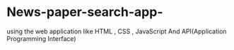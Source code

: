 # News-paper-search-app-
using the web application like HTML , CSS , JavaScript And API(Application Programming Interface) 
